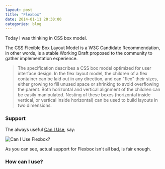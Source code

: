 ```yaml
---
layout: post
title: "Flexbox"
date: 2014-01-11 20:30:00
categories: blog
---
```


Today I was thinking in CSS box model.

The CSS Flexible Box Layout Model is a W3C Candidate Recommendation, in other words, is a stable Working Draft proposed to the community to gather implementation experience.

> The specification describes a CSS box model optimized for user interface design. In the flex layout model, the children of a flex container can be laid out in any direction, and can "flex" their sizes, either growing to fill unused space or shrinking to avoid overflowing the parent. Both horizontal and vertical alignment of the children can be easily manipulated. Nesting of these boxes (horizontal inside vertical, or vertical inside horizontal) can be used to build layouts in two dimensions.

### Support

The always useful <a href="http://beta.caniuse.com" target="_blank">Can I Use</a>, say:

<img src="/img/caniuse-flexbox.jpg" alt="Can I Use Flexbox?">

As you can see, actual support for Flexbox isn't all bad, is fair enough.

### How can I use?